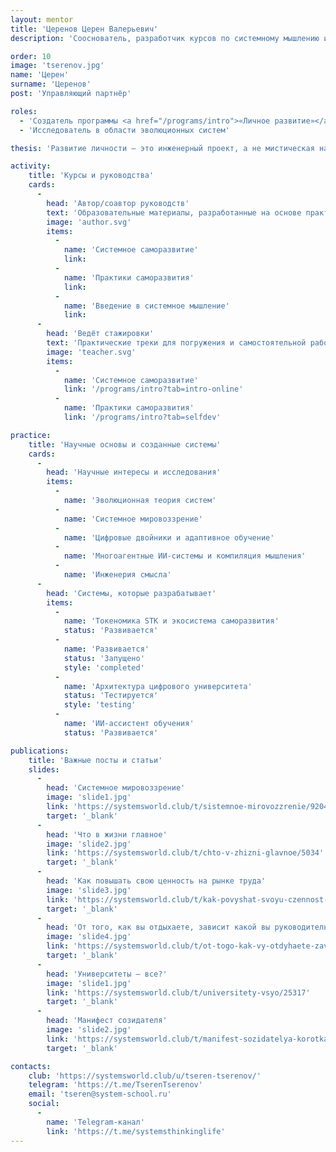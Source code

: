 ```yaml
---
layout: mentor
title: 'Церенов Церен Валерьевич'
description: 'Сооснователь, разработчик курсов по системному мышлению и инженерии личности.'

order: 10
image: 'tserenov.jpg'
name: 'Церен'
surname: 'Церенов'
post: 'Управляющий партнёр'

roles:
  - 'Создатель программы <a href="/programs/intro">«Личное развитие»</a>'
  - 'Исследователь в области эволюционных систем'

thesis: 'Развитие личности — это инженерный проект, а не мистическая надежда.'

activity:
    title: 'Курсы и руководства'
    cards:
      -
        head: 'Автор/соавтор руководств'
        text: 'Образовательные материалы, разработанные на основе практики и исследований'
        image: 'author.svg'
        items:
          -
            name: 'Системное саморазвитие'
            link:
          -
            name: 'Практики саморазвития'
            link:
          -
            name: 'Введение в системное мышление'
            link:
      -
        head: 'Ведёт стажировки'
        text: 'Практические треки для погружения и самостоятельной работы'
        image: 'teacher.svg'
        items:
          -
            name: 'Системное саморазвитие'
            link: '/programs/intro?tab=intro-online'
          -
            name: 'Практики саморазвития'
            link: '/programs/intro?tab=selfdev'

practice:
    title: 'Научные основы и созданные системы'
    cards:
      -
        head: 'Научные интересы и исследования'
        items:
          -
            name: 'Эволюционная теория систем'
          -
            name: 'Системное мировоззрение'
          -
            name: 'Цифровые двойники и адаптивное обучение'
          -
            name: 'Многоагентные ИИ-системы и компиляция мышления'
          -
            name: 'Инженерия смысла'
      -
        head: 'Системы, которые разрабатывает'
        items:
          -
            name: 'Токеномика STK и экосистема саморазвития'
            status: 'Развивается'
          -
            name: 'Развивается'
            status: 'Запущено'
            style: 'completed'
          -
            name: 'Архитектура цифрового университета'
            status: 'Тестируется'
            style: 'testing'
          -
            name: 'ИИ-ассистент обучения'
            status: 'Развивается'

publications:
    title: 'Важные посты и статьи'
    slides:
      -
        head: 'Системное мировоззрение'
        image: 'slide1.jpg'
        link: 'https://systemsworld.club/t/sistemnoe-mirovozzrenie/9204'
        target: '_blank'
      -
        head: 'Что в жизни главное'
        image: 'slide2.jpg'
        link: 'https://systemsworld.club/t/chto-v-zhizni-glavnoe/5034'
        target: '_blank'
      -
        head: 'Как повышать свою ценность на рынке труда'
        image: 'slide3.jpg'
        link: 'https://systemsworld.club/t/kak-povyshat-svoyu-czennost-na-rynke-truda-ili-pro-karla-rante-i-moniku-prodakt-menedzhera/4473'
        target: '_blank'
      -
        head: 'От того, как вы отдыхаете, зависит какой вы руководитель'
        image: 'slide4.jpg'
        link: 'https://systemsworld.club/t/ot-togo-kak-vy-otdyhaete-zavisit-kakoj-vy-rukovoditel/15933'
        target: '_blank'
      -
        head: 'Университеты — все?'
        image: 'slide1.jpg'
        link: 'https://systemsworld.club/t/universitety-vsyo/25317'
        target: '_blank'
      -
        head: 'Манифест созидателя'
        image: 'slide2.jpg'
        link: 'https://systemsworld.club/t/manifest-sozidatelya-korotkaya-versiya/25747'
        target: '_blank'

contacts:
    club: 'https://systemsworld.club/u/tseren-tserenov/'
    telegram: 'https://t.me/TserenTserenov'
    email: 'tseren@system-school.ru'
    social:
      -
        name: 'Telegram-канал'
        link: 'https://t.me/systemsthinkinglife'
---
```

